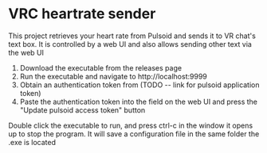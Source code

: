 # VRC heartrate sender
This project retrieves your heart rate from Pulsoid and sends it to VR chat's text box. It is controlled by a web UI and also allows sending other text via the web UI

1. Download the executable from the releases page
2. Run the executable and navigate to http://localhost:9999
3. Obtain an authentication token from (TODO -- link for pulsoid application token)
4. Paste the authentication token into the field on the web UI and press the "Update pulsoid access token" button

Double click the executable to run, and press ctrl-c in the window it opens up to stop the program. It will save a configuration file in the same folder the .exe is located

